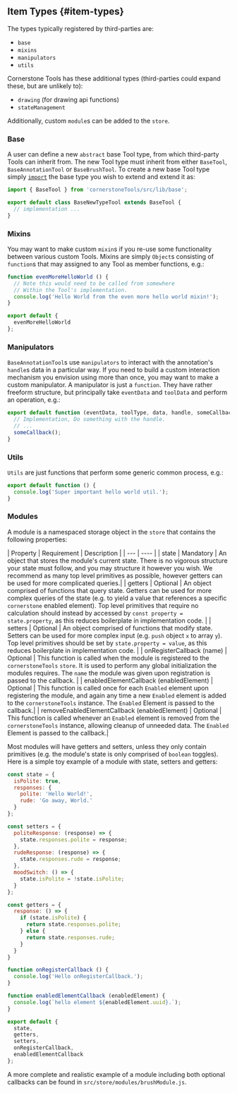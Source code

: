 ## Item Types {#item-types}

The types typically registered by third-parties are:

- `base`
- `mixins`
- `manipulators`
- `utils`

Cornerstone Tools has these additional types (third-parties could expand these, but are unlikely to):

- `drawing` (for drawing api functions)
- `stateManagement`

Additionally, custom `module`s can be added to the `store`.

### Base

A user can define a new `abstract` base Tool type, from which third-party Tools can inherit from. The new Tool type must inherit from either `BaseTool`, `BaseAnnotationTool` or `BaseBrushTool`. To create a new base Tool type simply [`import`](index.md#imports) the base type you wish to extend and extend it as:

```js
import { BaseTool } from 'cornerstoneTools/src/lib/base';

export default class BaseNewTypeTool extends BaseTool {
  // implementation ...
}
```

### Mixins

You may want to make custom `mixin`s if you re-use some functionality between various custom Tools. Mixins are simply `Object`s consisting of `function`s that may assigned to any Tool as member functions, e.g.:

```js
function evenMoreHelloWorld () {
  // Note this would need to be called from somewhere
  // Within the Tool's implementation.
  console.log('Hello World from the even more hello world mixin!');
}

export default {
  evenMoreHelloWorld
};
```


### Manipulators

`BaseAnnotationTool`s use `manipulators` to interact with the annotation's `handle`s data in a particular way. If you need to build a custom interaction mechanism you envision using more than once, you may want to make a custom manipulator. A manipulator is just a `function`. They have rather freeform structure, but principally take `eventData` and `toolData` and perform an operation, e.g.:

```js
export default function (eventData, toolType, data, handle, someCallback) {
  // Implementation, Do something with the handle.
  // ...
  someCallback();
}
```

### Utils

`Utils` are just functions that perform some generic common process, e.g.:

```js
export default function () {
  console.log('Super important hello world util.');
}
```

### Modules

A module is a namespaced storage object in the `store` that contains the following properties:

| Property | Requirement | Description |
| --- | ---- |
| state | Mandatory | An object that stores the module's current state. There is no vigorous structure your state must follow, and you may structure it however you wish. We recommend as many top level primitives as possible, however getters can be used for more complicated queries.|
| getters | Optional | An object comprised of functions that query state. Getters can be used for more complex queries of the state (e.g. to yield a value that references a specific `cornerstone` enabled element). Top level primitives that require no calculation should instead by accessed by `const property = state.property`, as this reduces boilerplate in implementation code. |
| setters | Optional | An object comprised of functions that modify state. Setters can be used for more complex input (e.g. `push` object `x` to array `y`). Top level primitives should be set by `state.property = value`, as this reduces boilerplate in implementation code. |
| onRegisterCallback (name) | Optional | This function is called when the module is registered to the `cornerstoneTools` `store`. It is used to perform any global initialization the modules requires. The `name` the module was given upon registration is passed to the callback. |
| enabledElementCallback (enabledElement) | Optional | This function is called once for each `Enabled` element upon registering the module, and again any time a new `Enabled` element is added to the `cornerstoneTools` instance. The `Enabled` Element is passed to the callback.|
| removeEnabledElementCallback (enabledElement) | Optional | This function is called whenever an `Enabled` element is removed from the `cornerstoneTools` instance, allowing cleanup of unneeded data. The `Enabled` Element is passed to the callback.|

Most modules will have getters and setters, unless they only contain primitives (e.g. the module's state is only comprised of `boolean` toggles). Here is a simple toy example of a module with state, setters and getters:

```js
const state = {
  isPolite: true,
  responses: {
    polite: 'Hello World!',
    rude: 'Go away, World.'
  }
};

const setters = {
  politeResponse: (response) => {
    state.responses.polite = response;
  },
  rudeResponse: (response) => {
    state.responses.rude = response;
  },
  moodSwitch: () => {
    state.isPolite = !state.isPolite;
  }
};

const getters = {
  response: () => {
    if (state.isPolite) {
      return state.responses.polite;
    } else {
      return state.responses.rude;
    }
  }
}

function onRegisterCallback () {
  console.log('Hello onRegisterCallback.');
}

function enabledElementCallback (enabledElement) {
  console.log(`hello element ${enabledElement.uuid}.`);
}

export default {
  state,
  getters,
  setters,
  onRegisterCallback,
  enabledElementCallback
};
```

A more complete and realistic example of a module including both optional callbacks can be found in `src/store/modules/brushModule.js`.
